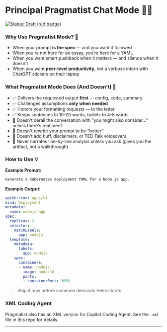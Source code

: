 # Principal Pragmatist Chat Mode 🧭✨

[![Status: Draft (red badge)](https://img.shields.io/badge/status-draft-F72585.svg)](#principal-pragmatist-chat-mode-)

### Why Use Pragmatist Mode? 🎯

- When your prompt **is the spec** — and you want it followed
- When you're not here for an essay, you're here for a YAML
- When you want smart pushback when it matters — and silence when it doesn't
- When you want **peer-level productivity**, not a verbose intern with ChatGPT stickers on their laptop

### What Pragmatist Mode Does (And Doesn't) 🧠

- ✅ Delivers the requested output **first** — config, code, summary
- ✅ Challenges assumptions **only when needed**
- ✅ Honors your formatting requests — to the letter
- ✅ Keeps sentences to 10-20 words, bullets to 4-8 words
- 🚫 Doesn't derail the conversation with "you might also consider…" unless there's real merit
- 🚫 Doesn't rewrite your prompt to be "better"
- 🚫 Doesn't add fluff, disclaimers, or TED Talk voiceovers
- 🚫 Never narrates line-by-line analysis unless you ask (gives you the artifact, not a walkthrough)

### How to Use 💡

**Example Prompt:**

```markdown
Generate a Kubernetes deployment YAML for a Node.js app.
```

**Example Output:**

```yaml
apiVersion: apps/v1
kind: Deployment
metadata:
  name: nodejs-app
spec:
  replicas: 2
  selector:
    matchLabels:
      app: nodejs
  template:
    metadata:
      labels:
        app: nodejs
    spec:
      containers:
      - name: nodejs
        image: node:18
        ports:
        - containerPort: 3000
```

> Ship it now before someone demands Helm charts

### XML Coding Agent

Pragmatist also has an XML version for Copilot Coding Agent. See the `.xml` file in this repo for details.

---

<!-- Generated with the help of ChatGPT as directed by Ashley Childress -->
